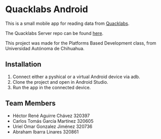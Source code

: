 # Quacklabs Android
This is a small mobile app for reading data from [Quacklabs](https://quacklabs.herokuapp.com/).

The Quacklabs Server repo can be found [here](https://github.com/hectoraguirre18/quacklabs-server).

This project was made for the Platforms Based Development class, from Universidad Autónoma de Chihuahua.

## Installation
1. Connect either a pyshical or a virtual Android device via adb.
2. Clone the project and open in Android Studio.
3. Run the app in the connected device.

## Team Members

- Héctor René Aguirre Chávez 320397
- Carlos Tomás García Martínez 320605
- Uriel Omar Gonzalez Jiménez 320736
- Abraham Ibarra Linares 320861
